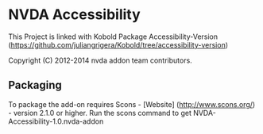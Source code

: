 # NVDA Accessibility

This Project is linked with Kobold Package Accessibility-Version
(https://github.com/juliangrigera/Kobold/tree/accessibility-version)

Copyright (C) 2012-2014 nvda addon team contributors.
 
## Packaging
To package the add-on requires Scons - [Website] (http://www.scons.org/) - version 2.1.0 or higher.
Run the scons command to get NVDA-Accessibility-1.0.nvda-addon
 
 <!---
 
This package is distributed under the terms of the GNU General Public License, version 2 or later. Please see the file COPYING.txt for further details.

## Features

This template provides the following features you can use to help NVDA add-on development:

*	Automatic add-on package creation, with naming and version loaded from a centralized build variables file (buildVars.py).
*	Manifest file creation using a template (manifest.ini.tpl). Build variables are replaced on this template.
*	Compilation of gettext mo files before distribution, when needed.
- To generate a gettext pot file, please run scons pot. A **addon-name.pot** file will be created with all gettext messages for your add-on. You need to check the buildVars.i18nSources variable to comply with your requirements.
*	Automatic generation of manifest localization files directly from gettext po files. Please make sure buildVars.py is included in i18nFiles.
*	Automatic generation of HTML documents from markdown (.md) files, to manage documentation in different languages.

## Requirements

You need the following software to use this code for your NVDA add-ons development:

- a Python distribution (2.7 or greater is recommended). Check the [Python Website](http://www.python.org) for Windows Installers.
- Scons - [Website](http://www.scons.org/) - version 2.1.0 or greater. Install it using **easy_install** or grab an windows installer from the website.
- GNU Gettext tools, if you want to have localization support for your add-on - Recommended. Any Linux distro or cygwin have those installed. You can find windows builds [here](http://gnuwin32.sourceforge.net/downlinks/gettext.php).
- Markdown-2.0.1 or greater, if you want to convert documentation files to HTML documents. You can [Download Markdown-2.0.1 installer for Windows](https://pypi.python.org/pypi/Markdown/2.0.1) or get it using `easy_install markdown`.


## Usage

### To create a new NVDA add-on, taking advantage of this template: ###

- Create an empty folder to hold the files for your add-on.
- Create an **addon** folder inside this new folder. Inside **addon* folder, create needed folders for the add-on modules (e.g. appModules, synthDrivers, etc.). An add-on may have one or more module folders.
- Copy the **buildVars.py** file, the manifest.ini.tpl file, the manifest-translated.ini.tpl, **SCONSTRUCT**, site_scons, .gitignore and .gitattributes files to the created folder.
- In the **buildVars.py** file, change variable **addon_info** with your add-on's information (name, summary, description, version, author and url).
- Put your code in the usual folders for NVDA extension, under the **addon** folder. For instance: globalPlugins, synthDrivers, etc.
- Gettext translations must be placed into addon\locale\<lang>/LC_MESSAGES\nvda.po. 

### To manage documentation files for your addon: ###

- Copy the **readme.md** file for your add-on to the first created folder, where you copied **buildVars.py**. You can also copy **style.css** to improve the presentation of HTML documents.
- Documentation files (named **readme.md**) must be placed into addon\doc\<lang>/.

### To package the add-on for distribution: ###

- Open a command line, change to the folder that has the **SCONSTRUCT** file (usually the root of your add-on development folder) and run the **scons** command. The created add-on, if there were no errors, is placed in the current directory.
- You can further customize variables in the **buildVars.py** file.

Note that this template only provides a basic add-on structure and build infrastructure. You may need to adapt it for your specific needs.

If you have any issues please use the NVDA addon list mentioned above.
-->
